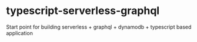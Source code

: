 # typescript-serverless-graphql
Start point for building serverless + graphql + dynamodb + typescript based application
